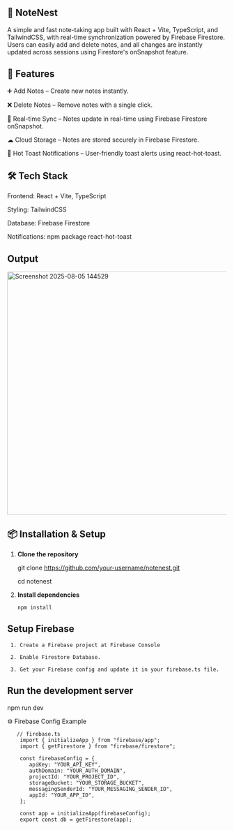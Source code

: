 ## 📝 NoteNest

A simple and fast note-taking app built with React + Vite, TypeScript, and TailwindCSS, with real-time synchronization powered by Firebase Firestore. Users can easily add and delete notes, and all changes are instantly updated across sessions using Firestore's onSnapshot feature.

## 🚀 Features

➕ Add Notes – Create new notes instantly.

❌ Delete Notes – Remove notes with a single click.

🔄 Real-time Sync – Notes update in real-time using Firebase Firestore onSnapshot.

☁ Cloud Storage – Notes are stored securely in Firebase Firestore.

🔔 Hot Toast Notifications – User-friendly toast alerts using react-hot-toast.

## 🛠️ Tech Stack

Frontend: React + Vite, TypeScript

Styling: TailwindCSS

Database: Firebase Firestore

Notifications: npm package react-hot-toast
## Output
<img width="1208" height="557" alt="Screenshot 2025-08-05 144529" src="https://github.com/user-attachments/assets/ba1a2417-ef29-4d74-ad95-38f7be85c91f" />

## 📦 Installation & Setup

1. **Clone the repository**

      git clone https://github.com/your-username/notenest.git
   
      cd notenest


2. **Install dependencies**

       npm install

## Setup Firebase

     1. Create a Firebase project at Firebase Console

     2. Enable Firestore Database.

     3. Get your Firebase config and update it in your firebase.ts file.

## Run the development server

npm run dev

⚙️ Firebase Config Example

       // firebase.ts
        import { initializeApp } from "firebase/app";
        import { getFirestore } from "firebase/firestore";

        const firebaseConfig = {
           apiKey: "YOUR_API_KEY",
           authDomain: "YOUR_AUTH_DOMAIN",
           projectId: "YOUR_PROJECT_ID",
           storageBucket: "YOUR_STORAGE_BUCKET",
           messagingSenderId: "YOUR_MESSAGING_SENDER_ID",
           appId: "YOUR_APP_ID",
        };

        const app = initializeApp(firebaseConfig);
        export const db = getFirestore(app);



